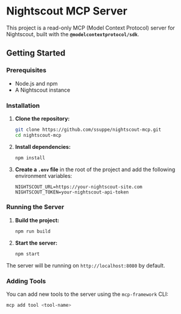 # Nightscout MCP Server

This project is a read-only MCP (Model Context Protocol) server for Nightscout, built with the **`@modelcontextprotocol/sdk`**.

## Getting Started

### Prerequisites

*   Node.js and npm
*   A Nightscout instance

### Installation

1.  **Clone the repository:**
    ```bash
    git clone https://github.com/ssuppe/nightscout-mcp.git
    cd nightscout-mcp
    ```
2.  **Install dependencies:**
    ```bash
    npm install
    ```
5.  **Create a `.env` file** in the root of the project and add the following environment variables:
    ```
    NIGHTSCOUT_URL=https://your-nightscout-site.com
    NIGHTSCOUT_TOKEN=your-nightscout-api-token
    ```

### Running the Server

1.  **Build the project:**
    ```bash
    npm run build
    ```
2.  **Start the server:**
    ```bash
    npm start
    ```

The server will be running on `http://localhost:8080` by default.

### Adding Tools

You can add new tools to the server using the `mcp-framework` CLI:

```bash
mcp add tool <tool-name>